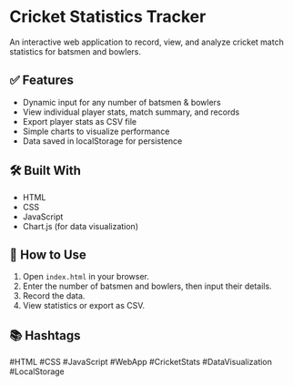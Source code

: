 # Cricket Statistics Tracker

An interactive web application to record, view, and analyze cricket match statistics for batsmen and bowlers.

## ✅ Features
- Dynamic input for any number of batsmen & bowlers
- View individual player stats, match summary, and records
- Export player stats as CSV file
- Simple charts to visualize performance
- Data saved in localStorage for persistence

## 🛠️ Built With
- HTML
- CSS
- JavaScript
- Chart.js (for data visualization)

## 🚀 How to Use
1. Open `index.html` in your browser.
2. Enter the number of batsmen and bowlers, then input their details.
3. Record the data.
4. View statistics or export as CSV.

## 📚 Hashtags
#HTML #CSS #JavaScript #WebApp #CricketStats #DataVisualization #LocalStorage
